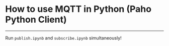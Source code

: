 # How to use MQTT in Python (Paho Python Client)
---
Run `publish.ipynb` and `subscribe.ipynb` simultaneously!
